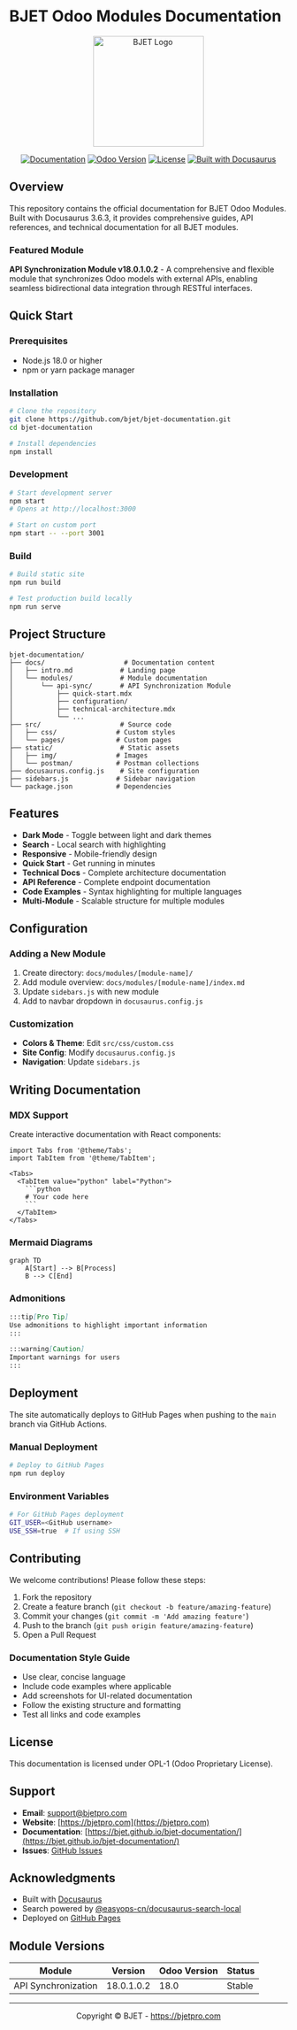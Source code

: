 # BJET Odoo Modules Documentation

<div align="center">
  <img src="static/img/logo.svg" alt="BJET Logo" width="200"/>
  
  [![Documentation](https://img.shields.io/badge/docs-live-brightgreen)](https://bjet.github.io/bjet-documentation/)
  [![Odoo Version](https://img.shields.io/badge/Odoo-18.0-blue)](https://www.odoo.com)
  [![License](https://img.shields.io/badge/License-OPL--1-orange)](LICENSE)
  [![Built with Docusaurus](https://img.shields.io/badge/Built%20with-Docusaurus-green)](https://docusaurus.io)
</div>

## Overview

This repository contains the official documentation for BJET Odoo Modules. Built with Docusaurus 3.6.3, it provides comprehensive guides, API references, and technical documentation for all BJET modules.

### Featured Module

**API Synchronization Module v18.0.1.0.2** - A comprehensive and flexible module that synchronizes Odoo models with external APIs, enabling seamless bidirectional data integration through RESTful interfaces.

## Quick Start

### Prerequisites

- Node.js 18.0 or higher
- npm or yarn package manager

### Installation

```bash
# Clone the repository
git clone https://github.com/bjet/bjet-documentation.git
cd bjet-documentation

# Install dependencies
npm install
```

### Development

```bash
# Start development server
npm start
# Opens at http://localhost:3000

# Start on custom port
npm start -- --port 3001
```

### Build

```bash
# Build static site
npm run build

# Test production build locally
npm run serve
```

## Project Structure

```
bjet-documentation/
├── docs/                    # Documentation content
│   ├── intro.md            # Landing page
│   └── modules/            # Module documentation
│       └── api-sync/       # API Synchronization Module
│           ├── quick-start.mdx
│           ├── configuration/
│           ├── technical-architecture.mdx
│           └── ...
├── src/                    # Source code
│   ├── css/               # Custom styles
│   └── pages/             # Custom pages
├── static/                 # Static assets
│   ├── img/               # Images
│   └── postman/           # Postman collections
├── docusaurus.config.js    # Site configuration
├── sidebars.js            # Sidebar navigation
└── package.json           # Dependencies
```

## Features

- **Dark Mode** - Toggle between light and dark themes
- **Search** - Local search with highlighting
- **Responsive** - Mobile-friendly design
- **Quick Start** - Get running in minutes
- **Technical Docs** - Complete architecture documentation
- **API Reference** - Complete endpoint documentation
- **Code Examples** - Syntax highlighting for multiple languages
- **Multi-Module** - Scalable structure for multiple modules

## Configuration

### Adding a New Module

1. Create directory: `docs/modules/[module-name]/`
2. Add module overview: `docs/modules/[module-name]/index.md`
3. Update `sidebars.js` with new module
4. Add to navbar dropdown in `docusaurus.config.js`

### Customization

- **Colors & Theme**: Edit `src/css/custom.css`
- **Site Config**: Modify `docusaurus.config.js`
- **Navigation**: Update `sidebars.js`

## Writing Documentation

### MDX Support

Create interactive documentation with React components:

```mdx
import Tabs from '@theme/Tabs';
import TabItem from '@theme/TabItem';

<Tabs>
  <TabItem value="python" label="Python">
    ```python
    # Your code here
    ```
  </TabItem>
</Tabs>
```

### Mermaid Diagrams

```mermaid
graph TD
    A[Start] --> B[Process]
    B --> C[End]
```

### Admonitions

```markdown
:::tip[Pro Tip]
Use admonitions to highlight important information
:::

:::warning[Caution]
Important warnings for users
:::
```

## Deployment

The site automatically deploys to GitHub Pages when pushing to the `main` branch via GitHub Actions.

### Manual Deployment

```bash
# Deploy to GitHub Pages
npm run deploy
```

### Environment Variables

```bash
# For GitHub Pages deployment
GIT_USER=<GitHub username>
USE_SSH=true  # If using SSH
```

## Contributing

We welcome contributions! Please follow these steps:

1. Fork the repository
2. Create a feature branch (`git checkout -b feature/amazing-feature`)
3. Commit your changes (`git commit -m 'Add amazing feature'`)
4. Push to the branch (`git push origin feature/amazing-feature`)
5. Open a Pull Request

### Documentation Style Guide

- Use clear, concise language
- Include code examples where applicable
- Add screenshots for UI-related documentation
- Follow the existing structure and formatting
- Test all links and code examples

## License

This documentation is licensed under OPL-1 (Odoo Proprietary License).

## Support

- **Email**: support@bjetpro.com
- **Website**: [https://bjetpro.com](https://bjetpro.com)
- **Documentation**: [https://bjet.github.io/bjet-documentation/](https://bjet.github.io/bjet-documentation/)
- **Issues**: [GitHub Issues](https://github.com/bjet/bjet-documentation/issues)

## Acknowledgments

- Built with [Docusaurus](https://docusaurus.io/)
- Search powered by [@easyops-cn/docusaurus-search-local](https://github.com/easyops-cn/docusaurus-search-local)
- Deployed on [GitHub Pages](https://pages.github.com/)

## Module Versions

| Module | Version | Odoo Version | Status |
|--------|---------|--------------|--------|
| API Synchronization | 18.0.1.0.2 | 18.0 | Stable |

---

<div align="center">
  Copyright © BJET - <a href="https://bjetpro.com">https://bjetpro.com</a>
</div>